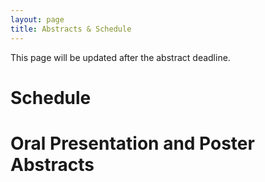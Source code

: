 ```yaml
---
layout: page
title: Abstracts & Schedule
---
```


This page will be updated after the abstract deadline.

# Schedule

# Oral Presentation and Poster Abstracts